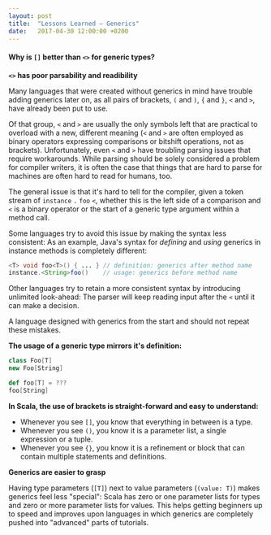 ```yaml
---
layout: post
title:  "Lessons Learned – Generics"
date:   2017-04-30 12:00:00 +0200
---
```


#### Why is `[]` better than `<>` for generic types?

**`<>` has poor parsability and readibility**

Many languages that were created without generics in mind have trouble adding generics later on, as all pairs of brackets, `(` and `)`, `{` and `}`, `<` and `>`, have already been put to use.

Of that group, `<` and `>` are usually the only symbols left that are practical to overload with a new, different meaning (`<` and `>` are often employed as binary operators expressing comparisons or bitshift operations, not as brackets).
Unfortunately, even `<` and `>` have troubling parsing issues that require workarounds. While parsing should be solely considered a problem for compiler writers, it is often the case that things that are hard to parse for machines are often hard to read for humans, too.

The general issue is that it's hard to tell for the compiler, given a token stream of `instance` `.` `foo` `<`, whether this is the left side of a comparison and `<` is a binary operator or the start of a generic type argument within a method call.

Some languages try to avoid this issue by making the syntax less consistent: As an example, Java's syntax for _defining_ and _using_ generics in instance methods is completely different:

```java
<T> void foo<T>() { ... } // definition: generics after method name
instance.<String>foo()    // usage: generics before method name
```

Other languages try to retain a more consistent syntax by introducing unlimited look-ahead: The parser will keep reading input after the `<` until it can make a decision.

A language designed with generics from the start and should not repeat these mistakes.

**The usage of a generic type mirrors it's definition:**

```scala
class Foo[T]
new Foo[String]

def foo[T] = ???
foo[String]
```

**In Scala, the use of brackets is straight-forward and easy to understand:**

  - Whenever you see `[]`, you know that everything in between is a type.
  - Whenever you see `()`, you know it is a parameter list, a single expression or a tuple.
  - Whenever you see `{}`, you know it is a refinement or block that can contain multiple statements and definitions.

**Generics are easier to grasp**

Having type parameters (`[T]`) next to value parameters (`(value: T)`) makes generics feel less "special":
Scala has zero or one parameter lists for types and zero or more parameter lists for values. This helps getting beginners up to speed and improves upon languages in which generics are completely pushed into "advanced" parts of tutorials.
